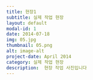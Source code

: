 ```yaml
---
title: 현장1
subtitle: 실제 작업 현장
layout: default
modal-id: 1
date: 2014-07-18
img: 05.jpg
thumbnail: 05.png
alt: image-alt
project-date: April 2014
category: 실제 작업 현장
description:  현장 작업 사진입니다
---
```

